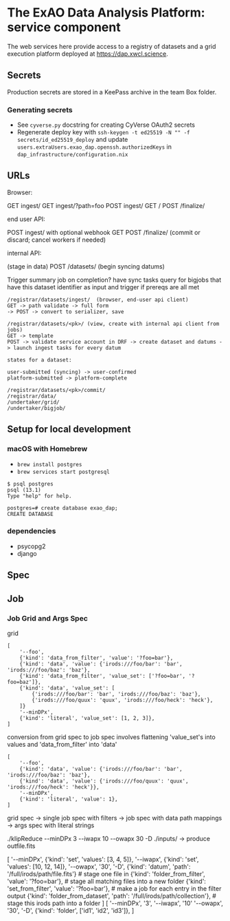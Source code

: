 # The ExAO Data Analysis Platform: service component

The web services here provide access to a registry of datasets and a grid execution platform deployed at https://dap.xwcl.science.

## Secrets

Production secrets are stored in a KeePass archive in the team Box folder.

### Generating secrets

  * See `cyverse.py` docstring for creating CyVerse OAuth2 secrets
  * Regenerate deploy key with `ssh-keygen -t ed25519 -N "" -f secrets/id_ed25519_deploy` and update `users.extraUsers.exao_dap.openssh.authorizedKeys` in `dap_infrastructure/configuration.nix`

## URLs

Browser:

GET ingest/
GET ingest/?path=foo
POST ingest/
GET <pk>/
POST <pk>/finalize/

end user API:

POST ingest/  with optional webhook
GET <pk>
POST <pk>/finalize/  (commit or discard; cancel workers if needed)

internal API:

(stage in data)
POST /datasets/
(begin syncing datums)

Trigger summary job on completion? have sync tasks query for bigjobs that have this dataset identifier as input and trigger if prereqs are all met

```
/registrar/datasets/ingest/  (browser, end-user api client)
GET -> path validate -> full form
-> POST -> convert to serializer, save

/registrar/datasets/<pk>/ (view, create with internal api client from jobs)
GET -> template
POST -> validate service account in DRF -> create dataset and datums -> launch ingest tasks for every datum

states for a dataset:

user-submitted (syncing) -> user-confirmed
platform-submitted -> platform-complete

/registrar/datasets/<pk>/commit/
/registrar/data/
/undertaker/grid/
/undertaker/bigjob/
```

## Setup for local development

### macOS with Homebrew

* `brew install postgres`
* `brew services start postgresql`
```
$ psql postgres
psql (13.1)
Type "help" for help.

postgres=# create database exao_dap;
CREATE DATABASE
```

### dependencies

* psycopg2
* django

## Spec


## Job

### Job Grid and Args Spec



grid

```
[
    '--foo',
    {'kind': 'data_from_filter', 'value': '?foo=bar'},
    {'kind': 'data', 'value': {'irods:///foo/bar': 'bar', 'irods:///foo/baz': 'baz'},
    {'kind': 'data_from_filter', 'value_set': ['?foo=bar', '?foo=baz']},
    {'kind': 'data', 'value_set': [
        {'irods:///foo/bar': 'bar', 'irods:///foo/baz': 'baz'},
        {'irods:///foo/quux': 'quux', 'irods:///foo/heck': 'heck'},
    ]}
    '--minDPx',
    {'kind': 'literal', 'value_set': [1, 2, 3]},
]
```

conversion from grid spec to job spec involves flattening 'value_set's into values and 'data_from_filter' into 'data'

```
[
    '--foo',
    {'kind': 'data', 'value': {'irods:///foo/bar': 'bar', 'irods:///foo/baz': 'baz'},
    {'kind': 'data', 'value': {'irods:///foo/quux': 'quux', 'irods:///foo/heck': 'heck'}},
    '--minDPx',
    {'kind': 'literal', 'value': 1},
]
```

grid spec -> single job spec with filters -> job spec with data path mappings -> args spec with literal strings



./klipReduce --minDPx 3 --iwapx 10 --owapx 30 -D ./inputs/
-> produce outfile.fits

[
    '--minDPx',
    {'kind': 'set', 'values': [3, 4, 5]},
    '--iwapx',
    {'kind': 'set', 'values': [10, 12, 14]},
    '--owapx',
    '30',
    '-D',
    {'kind': 'datum', 'path': '/full/irods/path/file.fits'} # stage one file in
    {'kind': 'folder_from_filter', 'value': '?foo=bar'}, # stage all matching files into a new folder
    {'kind': 'set_from_filter', 'value': '?foo=bar'},   # make a job for each entry in the filter output
    {'kind': 'folder_from_dataset', 'path': '/full/irods/path/collection'},  # stage this irods path into a folder
]
[
    '--minDPx',
    '3',
    '--iwapx',
    '10'
    '--owapx',
    '30',
    '-D',
    {'kind': 'folder', ['id1', 'id2', 'id3']},
]
